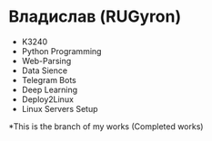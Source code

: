 # Владислав (RUGyron)
* K3240
* Python Programming
* Web-Parsing
* Data Sience
* Telegram Bots
* Deep Learning
* Deploy2Linux
* Linux Servers Setup

*This is the branch of my works (Completed works)
